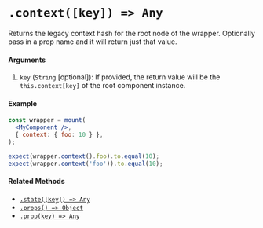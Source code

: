 # `.context([key]) => Any`

Returns the legacy context hash for the root node of the wrapper. Optionally pass in a prop name and it
will return just that value.


#### Arguments

1. `key` (`String` [optional]): If provided, the return value will be the `this.context[key]` of the
root component instance.



#### Example


```jsx
const wrapper = mount(
  <MyComponent />,
  { context: { foo: 10 } },
);

expect(wrapper.context().foo).to.equal(10);
expect(wrapper.context('foo')).to.equal(10);
```


#### Related Methods

- [`.state([key]) => Any`](state.md)
- [`.props() => Object`](props.md)
- [`.prop(key) => Any`](prop.md)
